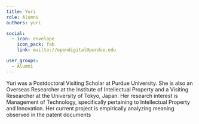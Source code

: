 ```yaml
---
title: Yuri
role: Alumni
authors: yuri

social:
  - icon: envelope
    icon_pack: fab
    link: mailto://opendigital@purdue.edu

user_groups:
  - Alumni
---
```

Yuri was a Postdoctoral Visiting Scholar at Purdue University. She is also an Overseas Researcher at the Institute of Intellectual Property and a Visiting Researcher at the University of Tokyo, Japan. Her research interest is Management of Technology, specifically pertaining to Intellectual Property and Innovation. Her current project is empirically analyzing meaning observed in the patent documents
